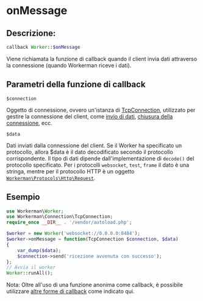 # onMessage
## Descrizione:
```php
callback Worker::$onMessage
```

Viene richiamata la funzione di callback quando il client invia dati attraverso la connessione (quando Workerman riceve i dati).

## Parametri della funzione di callback

``` $connection ```

Oggetto di connessione, ovvero un'istanza di [TcpConnection](../tcp-connection.md), utilizzato per gestire la connessione del client, come [invio di dati](../tcp-connection/send.md), [chiusura della connessione](../tcp-connection/close.md), ecc.

``` $data ```

Dati inviati dalla connessione del client. Se il Worker ha specificato un protocollo, allora $data è il dato decodificato secondo il protocollo corrispondente. Il tipo di dati dipende dall'implementazione di `decode()` del protocollo specificato. Per i protocolli `websocket`, `test`, `frame` il dato è una stringa, mentre per il protocollo HTTP è un oggetto [`Workerman\Protocols\Http\Request`](../http/request.md).

## Esempio

```php
use Workerman\Worker;
use Workerman\Connection\TcpConnection;
require_once __DIR__ . '/vendor/autoload.php';

$worker = new Worker('websocket://0.0.0.0:8484');
$worker->onMessage = function(TcpConnection $connection, $data)
{
    var_dump($data);
    $connection->send('ricezione avvenuta con successo');
};
// Avvia il worker
Worker::runAll();
```

Nota: Oltre all'uso di una funzione anonima come callback, è possibile utilizzare [altre forme di callback](../faq/callback_methods.md) come indicato qui.
